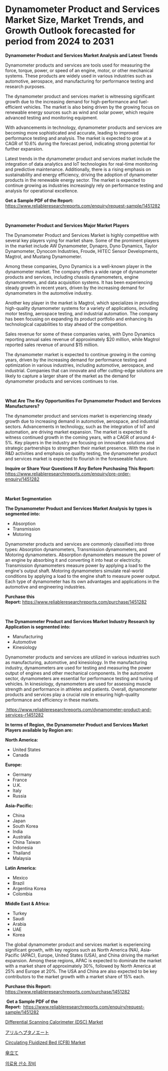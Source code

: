 <p><h1>Dynamometer Product and Services Market Size, Market Trends, and Growth Outlook forecasted for period from 2024 to 2031</h1></p><p><strong>Dynamometer Product and Services Market Analysis and Latest Trends</strong></p>
<p><p>Dynamometer products and services are tools used for measuring the force, torque, power, or speed of an engine, motor, or other mechanical systems. These products are widely used in various industries such as automotive, aerospace, and manufacturing for performance testing and research purposes.</p><p>The dynamometer product and services market is witnessing significant growth due to the increasing demand for high-performance and fuel-efficient vehicles. The market is also being driven by the growing focus on renewable energy sources such as wind and solar power, which require advanced testing and monitoring equipment.</p><p>With advancements in technology, dynamometer products and services are becoming more sophisticated and accurate, leading to improved performance testing and analysis. The market is expected to grow at a CAGR of 10.6% during the forecast period, indicating strong potential for further expansion.</p><p>Latest trends in the dynamometer product and services market include the integration of data analytics and IoT technologies for real-time monitoring and predictive maintenance. Additionally, there is a rising emphasis on sustainability and energy efficiency, driving the adoption of dynamometer products in the renewable energy sector. The market is expected to continue growing as industries increasingly rely on performance testing and analysis for operational excellence.</p></p>
<p><strong>Get a Sample PDF of the Report:&nbsp;</strong> <a href="https://www.reliableresearchreports.com/enquiry/request-sample/1451282">https://www.reliableresearchreports.com/enquiry/request-sample/1451282</a></p>
<p>&nbsp;</p>
<p><strong>Dynamometer Product and Services Major Market Players</strong></p>
<p><p>The Dynamometer Product and Services Market is highly competitive with several key players vying for market share. Some of the prominent players in the market include AW Dynamometer, Dynapro, Dyno Dynamics, Taylor Dynamometer, Dynocom Industries, Froude, HITEC Sensor Developments, Magtrol, and Mustang Dynamometer.</p><p>Among these companies, Dyno Dynamics is a well-known player in the dynamometer market. The company offers a wide range of dynamometer products and services, including chassis dynamometers, engine dynamometers, and data acquisition systems. It has been experiencing steady growth in recent years, driven by the increasing demand for dynamometers in the automotive industry.</p><p>Another key player in the market is Magtrol, which specializes in providing high-quality dynamometer systems for a variety of applications, including motor testing, aerospace testing, and industrial automation. The company has been focusing on expanding its product portfolio and enhancing its technological capabilities to stay ahead of the competition.</p><p>Sales revenue for some of these companies varies, with Dyno Dynamics reporting annual sales revenue of approximately $20 million, while Magtrol reported sales revenue of around $15 million.</p><p>The dynamometer market is expected to continue growing in the coming years, driven by the increasing demand for performance testing and optimization in various industries, including automotive, aerospace, and industrial. Companies that can innovate and offer cutting-edge solutions are likely to capture a larger share of the market as the demand for dynamometer products and services continues to rise.</p></p>
<p>&nbsp;</p>
<p><strong>What Are The Key Opportunities For Dynamometer Product and Services Manufacturers?</strong></p>
<p><p>The dynamometer product and services market is experiencing steady growth due to increasing demand in automotive, aerospace, and industrial sectors. Advancements in technology, such as the integration of IoT and automation, are driving market expansion. The market is expected to witness continued growth in the coming years, with a CAGR of around 4-5%. Key players in the industry are focusing on innovative solutions and strategic partnerships to strengthen their market presence. With the rise in R&D activities and emphasis on quality testing, the dynamometer product and services market is expected to flourish in the foreseeable future.</p></p>
<p><strong>Inquire or Share Your Questions If Any Before Purchasing This Report:</strong> <a href="https://www.reliableresearchreports.com/enquiry/pre-order-enquiry/1451282">https://www.reliableresearchreports.com/enquiry/pre-order-enquiry/1451282</a></p>
<p>&nbsp;</p>
<p><strong>Market Segmentation</strong></p>
<p><strong>The Dynamometer Product and Services Market Analysis by types is segmented into:</strong></p>
<p><ul><li>Absorption</li><li>Transmission</li><li>Motoring</li></ul></p>
<p><p>Dynamometer products and services are commonly classified into three types: Absorption dynamometers, Transmission dynamometers, and Motoring dynamometers. Absorption dynamometers measure the power of an engine by absorbing it and converting it into heat or electricity. Transmission dynamometers measure power by applying a load to the engine's output shaft. Motoring dynamometers simulate real-world conditions by applying a load to the engine shaft to measure power output. Each type of dynamometer has its own advantages and applications in the automotive and engineering industries.</p></p>
<p><strong>Purchase this Report:&nbsp;</strong><a href="https://www.reliableresearchreports.com/purchase/1451282">https://www.reliableresearchreports.com/purchase/1451282</a></p>
<p>&nbsp;</p>
<p><strong>The Dynamometer Product and Services Market Industry Research by Application is segmented into:</strong></p>
<p><ul><li>Manufacturing</li><li>Automotive</li><li>Kinesiology</li></ul></p>
<p><p>Dynamometer products and services are utilized in various industries such as manufacturing, automotive, and kinesiology. In the manufacturing industry, dynamometers are used for testing and measuring the power output of engines and other mechanical components. In the automotive sector, dynamometers are essential for performance testing and tuning of vehicles. In kinesiology, dynamometers are used for assessing muscle strength and performance in athletes and patients. Overall, dynamometer products and services play a crucial role in ensuring high-quality performance and efficiency in these markets.</p></p>
<p><a href="https://www.reliableresearchreports.com/dynamometer-product-and-services-r1451282">&nbsp;https://www.reliableresearchreports.com/dynamometer-product-and-services-r1451282</a></p>
<p><strong>In terms of Region, the Dynamometer Product and Services Market Players available by Region are:</strong></p>
<p>
    <p> <strong> North America: </strong>
        <ul>
            <li>United States</li>
            <li>Canada</li>
        </ul>
        </p> 
    <p> <strong> Europe: </strong>
        <ul>
            <li>Germany</li>
            <li>France</li>
            <li>U.K.</li>
            <li>Italy</li>
            <li>Russia</li>
        </ul>
        </p> 
    <p> <strong> Asia-Pacific: </strong>
        <ul>
            <li>China</li>
            <li>Japan</li>
            <li>South Korea</li>
            <li>India</li>
            <li>Australia</li>
            <li>China Taiwan</li>
            <li>Indonesia</li>
            <li>Thailand</li>
            <li>Malaysia</li>
        </ul>
        </p> 
    <p> <strong> Latin America: </strong>
        <ul>
            <li>Mexico</li>
            <li>Brazil</li>
            <li>Argentina Korea</li>
            <li>Colombia</li>
        </ul>
        </p> 
    <p> <strong> Middle East & Africa: </strong>
        <ul>
            <li>Turkey</li>
            <li>Saudi</li>
            <li>Arabia</li>
            <li>UAE</li>
            <li>Korea</li>
        </ul>
    </p>
    </p>
<p><p>The global dynamometer product and services market is experiencing significant growth, with key regions such as North America (NA), Asia-Pacific (APAC), Europe, United States (USA), and China driving the market expansion. Among these regions, APAC is expected to dominate the market with a market share of approximately 30%, followed by North America at 25% and Europe at 20%. The USA and China are also expected to be key contributors to the market growth with a market share of 15% each.</p></p>
<p><strong>Purchase this Report: </strong><a href="https://www.reliableresearchreports.com/purchase/1451282">https://www.reliableresearchreports.com/purchase/1451282</a></p>
<p>&nbsp;<strong>Get a Sample PDF of the Report:&nbsp;&nbsp;</strong><a href="https://www.reliableresearchreports.com/enquiry/request-sample/1451282">https://www.reliableresearchreports.com/enquiry/request-sample/1451282</a></p>
<p><strong></strong></p>
<p><p><a href="https://github.com/WillieWoodard/Market-Research-Report-List-4/blob/main/differential-scanning-calorimeter-dsc-market.md">Differential Scanning Calorimeter (DSC) Market</a></p><p><a href="https://medium.com/@harmonybogan1944/%E3%82%A2%E3%83%AA%E3%83%AB%E3%83%98%E3%83%97%E3%82%BF%E3%83%8E%E3%82%A8%E3%83%BC%E3%83%88%E3%81%AE%E5%B8%82%E5%A0%B4%E8%A6%8F%E6%A8%A1-cagr-%E3%83%88%E3%83%AC%E3%83%B3%E3%83%89-2024%E5%B9%B4%E3%81%8B%E3%82%892030%E5%B9%B4-1ba54d543757">アリルヘプタノエート</a></p><p><a href="https://github.com/Sarissaschmalingtr6fz2739/Market-Research-Report-List-2/blob/main/circulating-fluidized-bed-cfb-market.md">Circulating Fluidized Bed (CFB) Market</a></p><p><a href="https://medium.com/@darieenson678546/%E5%82%98%E7%AB%8B%E3%81%A6%E5%B8%82%E5%A0%B4%E3%81%AE%E8%A6%8F%E6%A8%A1%E3%81%AF-%E3%82%B0%E3%83%AD%E3%83%BC%E3%83%90%E3%83%AB%E7%94%A3%E6%A5%AD%E3%81%AB%E3%81%8A%E3%81%91%E3%82%8B%E6%9C%80%E9%81%A9%E3%81%AA%E3%83%9E%E3%83%BC%E3%82%B1%E3%83%86%E3%82%A3%E3%83%B3%E3%82%B0%E3%83%81%E3%83%A3%E3%83%8D%E3%83%AB%E3%82%92%E7%A4%BA%E3%81%97%E3%81%A6%E3%81%84%E3%81%BE%E3%81%99-ae328b1af245">傘立て</a></p><p><a href="https://github.com/fernandotryO5lson96765/Market-Research-Report-List-1/blob/main/398377237579.md">의료용 산소 장비</a></p></p>